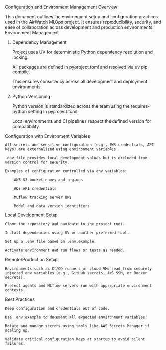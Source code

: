 Configuration and Environment Management
Overview

This document outlines the environment setup and configuration practices used in the AirWatch MLOps project. It ensures reproducibility, security, and ease of collaboration across development and production environments.
Environment Management
1. Dependency Management

    Project uses UV for deterministic Python dependency resolution and locking.

    All packages are defined in pyproject.toml and resolved via uv pip compile.

    This ensures consistency across all development and deployment environments.

2. Python Versioning

    Python version is standardized across the team using the requires-python setting in pyproject.toml.

    Local environments and CI pipelines respect the defined version for compatibility.

Configuration with Environment Variables

    All secrets and sensitive configuration (e.g., AWS credentials, API keys) are externalized using environment variables.

    .env file provides local development values but is excluded from version control for security.

    Examples of configuration controlled via env variables:

        AWS S3 bucket names and regions

        AQS API credentials

        MLflow tracking server URI

        Model and data version identifiers

Local Development Setup

    Clone the repository and navigate to the project root.

    Install dependencies using UV or another preferred tool.

    Set up a .env file based on .env.example.

    Activate environment and run flows or tests as needed.

Remote/Production Setup

    Environments such as CI/CD runners or cloud VMs read from securely injected env variables (e.g., GitHub secrets, AWS SSM, or Docker secrets).

    Prefect agents and MLflow servers run with appropriate environment contexts.

Best Practices

    Keep configuration and credentials out of code.

    Use .env.example to document all expected environment variables.

    Rotate and manage secrets using tools like AWS Secrets Manager if scaling up.

    Validate critical configuration keys at startup to avoid silent failures.

